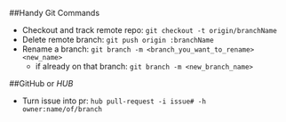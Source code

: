 ##Handy Git Commands

* Checkout and track remote repo: `git checkout -t origin/branchName`
* Delete remote branch: `git push origin :branchName`
* Rename a branch: `git branch -m <branch_you_want_to_rename> <new_name>`
  * if already on that branch: `git branch -m <new_branch_name>`

##GitHub or _HUB_

* Turn issue into pr: `hub pull-request -i issue# -h owner:name/of/branch`